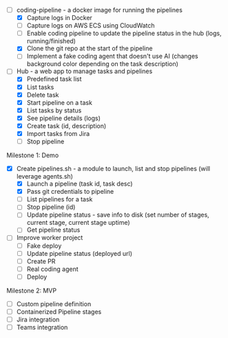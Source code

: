 - [ ] coding-pipeline - a docker image for running the pipelines
    - [x] Capture logs in Docker
    - [ ] Capture logs on AWS ECS using CloudWatch
    - [ ] Enable coding pipeline to update the pipeline status in the hub (logs, running/finished)    
    - [x] Clone the git repo at the start of the pipeline
    - [ ] Implement a fake coding agent that doesn't use AI (changes background color depending on the task description)

- [ ] Hub - a web app to manage tasks and pipelines
    - [x] Predefined task list
    - [x] List tasks
    - [x] Delete task
    - [x] Start pipeline on a task
    - [x] List tasks by status
    - [x] See pipeline details (logs)
    - [x] Create task (id, description)
    - [x] Import tasks from Jira
    - [ ] Stop pipeline

Milestone 1: Demo

- [x] Create pipelines.sh - a module to launch, list and stop pipelines (will leverage agents.sh)
    - [x] Launch a pipeline (task id, task desc)
    - [x] Pass git credentials to pipeline
    - [ ] List pipelines for a task
    - [ ] Stop pipeline (id)
    - [ ] Update pipeline status - save info to disk (set number of stages, current stage, current stage uptime)
    - [ ] Get pipeline status

- [ ] Improve worker project
    - [ ] Fake deploy
    - [ ] Update pipeline status (deployed url)
    - [ ] Create PR
    - [ ] Real coding agent
    - [ ] Deploy

Milestone 2: MVP

- [ ] Custom pipeline definition
- [ ] Containerized Pipeline stages
- [ ] Jira integration
- [ ] Teams integration
